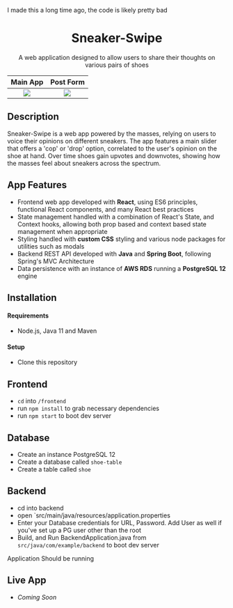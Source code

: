 I made this a long time ago, the code is likely pretty bad

<h1 align="center">Sneaker-Swipe</h1>
<p align="center">
A web application designed to allow users to share their thoughts on various pairs of shoes  
</p>

Main App            |  Post Form
:-------------------------:|:-------------------------:
![](https://i.imgur.com/DIttDmr.png)  |  ![](https://i.imgur.com/HHcGmaA.png)


## Description
Sneaker-Swipe is a web app powered by the masses, relying on users to voice their opinions on different sneakers. The app features a main slider that offers a 'cop' or 'drop' option, correlated to the user's opinion on the shoe at hand. Over time shoes gain upvotes and downvotes, showing how the masses feel about sneakers across the spectrum.

## App Features
* Frontend web app developed with __React__, using ES6 principles, functional React components, and many React best practices
* State management handled with a combination of React's State, and Context hooks, allowing both prop based and context based state management when appropriate
* Styling handled with __custom CSS__ styling and various node packages for utilities such as modals
* Backend REST API developed with __Java__ and __Spring Boot__, following Spring's MVC Architecture
* Data persistence with an instance of __AWS RDS__ running a __PostgreSQL 12__ engine

## Installation
#### Requirements
* Node.js, Java 11 and Maven

#### Setup
* Clone this repository
## Frontend
* `cd` into `/frontend`
* run `npm install` to grab necessary dependencies
* run `npm start` to boot dev server

## Database
* Create an instance PostgreSQL 12
* Create a database called `shoe-table`
* Create a table called `shoe`

## Backend
* cd into backend
* open `src/main/java/resources/application.properties
* Enter your Database credentials for URL, Password. Add User as well if you've set up a PG user other than the root
* Build, and Run BackendApplication.java from `src/java/com/example/backend` to boot dev server

Application Should be running

## Live App
* _Coming Soon_
